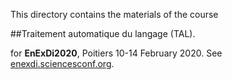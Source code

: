
This directory contains the materials of the course

##Traitement automatique du langage (TAL).

for **EnExDi2020**, Poitiers 10-14 February 2020. See [enexdi.sciencesconf.org](https://enexdi.sciencesconf.org).

